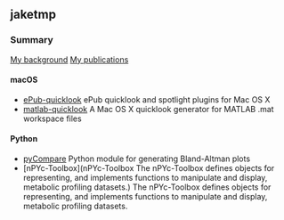 ## jaketmp

### Summary
[My background](bio)
[My publications](publications)

#### macOS

- [ePub-quicklook](https://github.com/jaketmp/ePub-quicklook) ePub quicklook and spotlight plugins for Mac OS X
- [matlab-quicklook](https://github.com/jaketmp/matlab-quicklook) A Mac OS X quicklook generator for MATLAB .mat workspace files

#### Python

- [pyCompare](https://github.com/jaketmp/pyCompare) Python module for generating Bland-Altman plots
- [nPYc-Toolbox](nPYc-Toolbox
The nPYc-Toolbox defines objects for representing, and implements functions to manipulate and display, metabolic profiling datasets.) The nPYc-Toolbox defines objects for representing, and implements functions to manipulate and display, metabolic profiling datasets.
